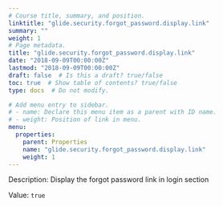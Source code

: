 ```yaml
---
# Course title, summary, and position.
linktitle: "glide.security.forgot_password.display.link"
summary: ""
weight: 1
# Page metadata.
title: "glide.security.forgot_password.display.link"
date: "2018-09-09T00:00:00Z"
lastmod: "2018-09-09T00:00:00Z"
draft: false  # Is this a draft? true/false
toc: true  # Show table of contents? true/false
type: docs  # Do not modify.

# Add menu entry to sidebar.
# - name: Declare this menu item as a parent with ID name.
# - weight: Position of link in menu.
menu:
  properties:
    parent: Properties
    name: "glide.security.forgot_password.display.link"
    weight: 1
---
```


Description: Display the forgot password link in login section


Value: `true`